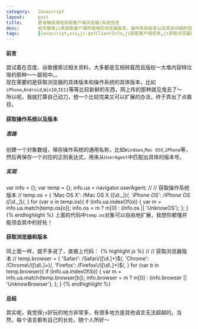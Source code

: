 ```yaml
---
category:	Javascript
layout:		post
title:		更准确高效地获取客户端浏览器|系统信息
desc:		如何使用js来获取客户端所使用的浏览器版本，操作系统版本以及其他详细的信息？那些过时的就算了，也许这篇文章能给你启发 :)
tags:		[Javascript,xss,js-getClientInfo,js获取客户端信息,js获取浏览器版本,js获取操作系统版本]
---
```

#### 前言
尝试着在百度、谷歌搜索过相关资料，大多都是互相转载而且版权一大堆内容特垃圾的那种～～鄙视中。。    
现在需要的是获取浏览器的具体版本和操作系统的具体版本，比如`iPhone`,`Android`,`Win10`,`IE11`等等比较新鲜的东西，网上传的那种就见鬼去了～    
所以呢，我就打算自己动刀，想一个比较完美又可以扩展的办法，终于弄出了点眉目。

#### 获取操作系统以及版本    
##### 思路
创建一个对象数组，保存操作系统的通用名称，比如`Windows`,`Mac OSX`,`iPhone`等，然后再保存一个对应的正则表达式，用来从`UserAgent`中匹配出具体的版本号。    

##### 实现
var info = {};
var temp = {};
info.ua = navigator.userAgent;
// 
// 获取操作系统版本
//
temp.os = {
    'Mac OS X': /Mac OS X ([\d\.\_]*)/,
    'iPhone OS': /iPhone OS ([\d\.\_]*)/,
}
for (var o in temp.os){
    if (info.ua.indexOf(o)) {
        var m = info.ua.match(temp.os[o]);
        info.os = m ? m[0] : (info.os || 'UnknowOS');
    };
}
{% endhighlight %}
上面的代码中`temp.os`对象可以自由地扩展，我想你都懂并能领会其中的好处！

#### 获取浏览器和版本
同上面一样，就不多说了，直接上代码：
{% highlight js %}
//
// 获取浏览器版本
//
temp.browser = {
    'Safari': /Safari\/([\d\.]+)$/,
    'Chrome': /Chrome\/([\d\.]+)/,
    'Firefox': /Firefox\/([\d\.]+)$/,
}
for (var b in temp.browser){
    if (info.ua.indexOf(b)) {
        var m = info.ua.match(temp.browser[b]);
        info.browser = m ? m[0] : (info.browser || 'UnknowBrowser');
    };
}
{% endhighlight %}

#### 总结
其实呢，我觉得`js`好玩的地方非常多，有很多地方是其他语言无法超越的。当然，每个语言都有自己的长处，随个人所好～
